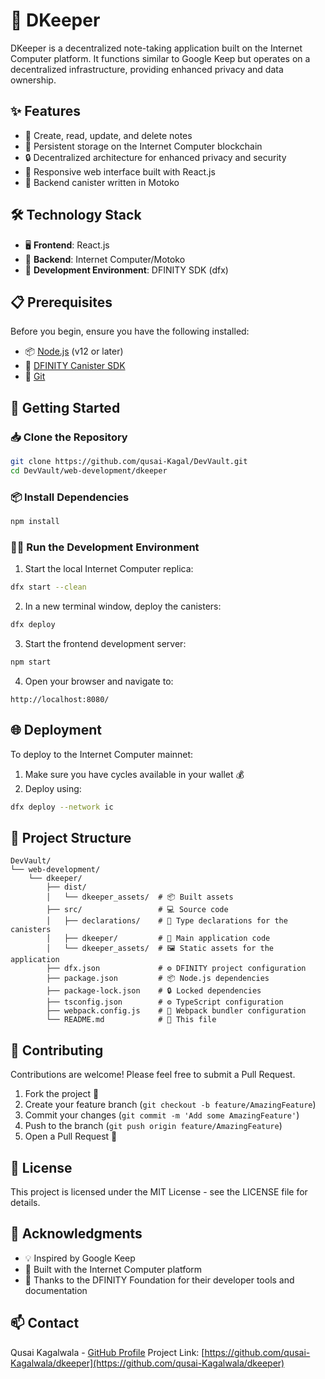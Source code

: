 # 📝 DKeeper
DKeeper is a decentralized note-taking application built on the Internet Computer platform. It functions similar to Google Keep but operates on a decentralized infrastructure, providing enhanced privacy and data ownership.

## ✨ Features
- 📌 Create, read, update, and delete notes
- 🔄 Persistent storage on the Internet Computer blockchain
- 🔒 Decentralized architecture for enhanced privacy and security
- 📱 Responsive web interface built with React.js
- 🧩 Backend canister written in Motoko

## 🛠️ Technology Stack
- 🖥️ **Frontend**: React.js
- 🔧 **Backend**: Internet Computer/Motoko
- 🧪 **Development Environment**: DFINITY SDK (dfx)

## 📋 Prerequisites
Before you begin, ensure you have the following installed:
- 📦 [Node.js](https://nodejs.org/) (v12 or later)
- 🚀 [DFINITY Canister SDK](https://sdk.dfinity.org/docs/quickstart/local-quickstart.html)
- 🔄 [Git](https://git-scm.com/downloads)

## 🚀 Getting Started
### 📥 Clone the Repository
```bash
git clone https://github.com/qusai-Kagal/DevVault.git
cd DevVault/web-development/dkeeper
```

### 📦 Install Dependencies
```bash
npm install
```

### 🏃‍♂️ Run the Development Environment
1. Start the local Internet Computer replica:
```bash
dfx start --clean
```

2. In a new terminal window, deploy the canisters:
```bash
dfx deploy
```

3. Start the frontend development server:
```bash
npm start
```

4. Open your browser and navigate to:
```
http://localhost:8080/
```

## 🌐 Deployment
To deploy to the Internet Computer mainnet:
1. Make sure you have cycles available in your wallet 💰
2. Deploy using:
```bash
dfx deploy --network ic
```

## 📁 Project Structure
```
DevVault/
└── web-development/
    └── dkeeper/
        ├── dist/
        │   └── dkeeper_assets/  # 📦 Built assets
        ├── src/                 # 💻 Source code
        │   ├── declarations/    # 📝 Type declarations for the canisters
        │   ├── dkeeper/         # 🧠 Main application code
        │   └── dkeeper_assets/  # 🖼️ Static assets for the application
        ├── dfx.json             # ⚙️ DFINITY project configuration
        ├── package.json         # 📦 Node.js dependencies
        ├── package-lock.json    # 🔒 Locked dependencies
        ├── tsconfig.json        # ⚙️ TypeScript configuration
        ├── webpack.config.js    # 🔧 Webpack bundler configuration
        └── README.md            # 📝 This file
```

## 🤝 Contributing
Contributions are welcome! Please feel free to submit a Pull Request.
1. Fork the project 🍴
2. Create your feature branch (`git checkout -b feature/AmazingFeature`)
3. Commit your changes (`git commit -m 'Add some AmazingFeature'`)
4. Push to the branch (`git push origin feature/AmazingFeature`)
5. Open a Pull Request 🎉

## 📜 License
This project is licensed under the MIT License - see the LICENSE file for details.

## 👏 Acknowledgments
- 💡 Inspired by Google Keep
- 🚀 Built with the Internet Computer platform
- 🙏 Thanks to the DFINITY Foundation for their developer tools and documentation

## 📫 Contact
Qusai Kagalwala - [GitHub Profile](https://github.com/qusai-Kagalwala)
Project Link: [https://github.com/qusai-Kagalwala/dkeeper](https://github.com/qusai-Kagalwala/dkeeper)

